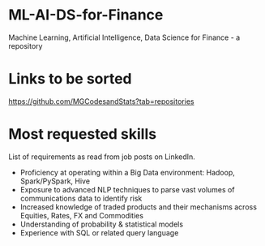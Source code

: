 # ML-AI-DS-for-Finance
Machine Learning, Artificial Intelligence, Data Science for Finance -  a repository

# Links to be sorted
https://github.com/MGCodesandStats?tab=repositories

# Most requested skills
List of requirements as read from job posts on LinkedIn.
-	Proficiency at operating within a Big Data environment: Hadoop, Spark/PySpark, Hive
-	Exposure to advanced NLP techniques to parse vast volumes of communications data to identify risk
-	Increased knowledge of traded products and their mechanisms across Equities, Rates, FX and Commodities
-	Understanding of probability & statistical models 
-	Experience with SQL or related query language

